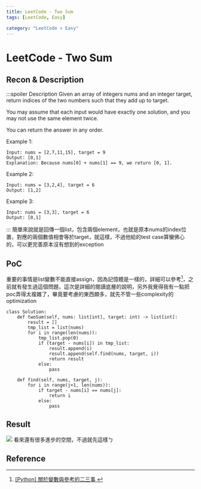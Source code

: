 ```yaml
---
title: LeetCode - Two Sum
tags: [LeetCode, Easy]

category: "LeetCode > Easy"
---
```


# LeetCode - Two Sum
## Recon & Description
:::spoiler Description
Given an array of integers nums and an integer target, return indices of the two numbers such that they add up to target.

You may assume that each input would have exactly one solution, and you may not use the same element twice.

You can return the answer in any order.

 

Example 1:
```
Input: nums = [2,7,11,15], target = 9
Output: [0,1]
Explanation: Because nums[0] + nums[1] == 9, we return [0, 1].
```
Example 2:
```
Input: nums = [3,2,4], target = 6
Output: [1,2]
```
Example 3:
```
Input: nums = [3,3], target = 6
Output: [0,1]
```
:::
簡單來說就是回傳一個list，包含兩個element，也就是原本nums的index位置，對應的兩個數值相會等於target，就這樣，不過他給的test case算蠻佛心的，可以更完善原本沒有想到的exception
## PoC
重要的事情是list變數不能直接assign，因為記憶體是一樣的，詳細可以參考[^python_list_nee_2_know]，之前就有發生過這個問題，這次是詳細的閱讀底層的說明，另外我覺得我有一點把poc弄得太複雜了，畢竟要考慮的東西頗多，就先不管一些complexity的optimization
```python=
class Solution:
    def twoSum(self, nums: list[int], target: int) -> list[int]:
        result = []
        tmp_list = list(nums)
        for i in range(len(nums)):
            tmp_list.pop(0)
            if (target - nums[i]) in tmp_list:
                result.append(i)
                result.append(self.find(nums, target, i))
                return result
            else:
                pass

    def find(self, nums, target, j):
        for i in range(j+1, len(nums)):
            if target - nums[i] == nums[j]:
                return i
            else:
                pass
```
## Result
![](https://hackmd.io/_uploads/ryzB3YAs2.png)
看來還有很多進步的空間，不過就先這樣ㄅ

## Reference
[^python_list_nee_2_know]:[[Python] 關於變數與參考的二三事 ](https://skylinelimit.blogspot.com/2018/04/python-variable-reference.html)